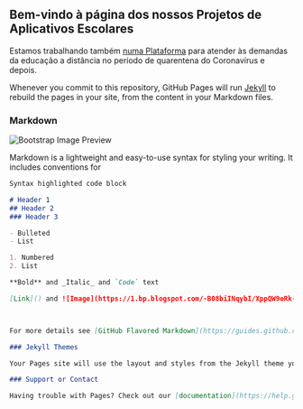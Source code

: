 ## Bem-vindo à página dos nossos Projetos de Aplicativos Escolares

Estamos trabalhando também [numa Plataforma](https://sites.google.com/view/portaldigitalescola/in%C3%ADcio) para atender às demandas da educação a distância no período de quarentena do Coronavírus e depois.

Whenever you commit to this repository, GitHub Pages will run [Jekyll](https://jekyllrb.com/) to rebuild the pages in your site, from the content in your Markdown files.

### Markdown
<div class="container-fluid">
	<div class="row">
		<div class="col-md-12">
			<img alt="Bootstrap Image Preview" src="https://www.layoutit.com/img/sports-q-c-140-140-3.jpg" />
		</div>
	</div>
</div>

Markdown is a lightweight and easy-to-use syntax for styling your writing. It includes conventions for

```markdown
Syntax highlighted code block

# Header 1
## Header 2
### Header 3

- Bulleted
- List

1. Numbered
2. List

**Bold** and _Italic_ and `Code` text

[Link]() and ![Image](https://1.bp.blogspot.com/-B08biINqybI/XppQW9eRk-I/AAAAAAAACNY/IKSCH-zhZZcoxh9Qh0_wgcIP1JqjFjEOACLcBGAsYHQ/s320/icone.png)



For more details see [GitHub Flavored Markdown](https://guides.github.com/features/mastering-markdown/).

### Jekyll Themes

Your Pages site will use the layout and styles from the Jekyll theme you have selected in your [repository settings](https://github.com/educacao2020/aplicativos_moveis/settings). The name of this theme is saved in the Jekyll `_config.yml` configuration file.

### Support or Contact

Having trouble with Pages? Check out our [documentation](https://help.github.com/categories/github-pages-basics/) or [contact support](https://github.com/contact) and we’ll help you sort it out.
